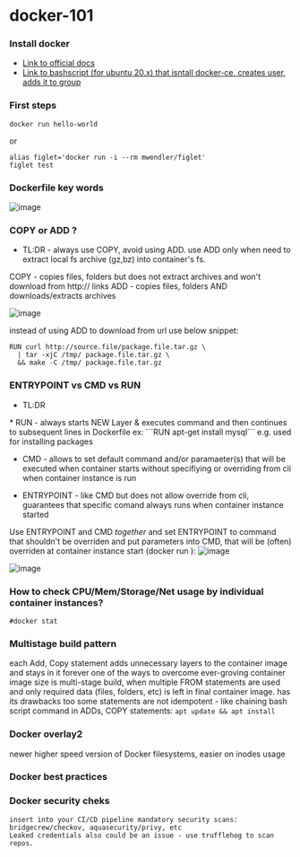 # docker-101


### Install docker
* [Link to official docs](https://docs.docker.com/engine/install/ubuntu/)
* [Link to bashscript (for ubuntu 20.x) that isntall docker-ce, creates user, adds it to group](https://github.com/telecomprofi/exadel-DevOps-internship-21/blob/main/task3/docker-ce-install.sh)

### First steps
```
docker run hello-world
```
or 
```
alias figlet='docker run -i --rm mwendler/figlet'
figlet test
```

### Dockerfile key words
![image](https://user-images.githubusercontent.com/17558124/138663905-dbeaac4e-a856-44fe-84ee-ca941e55231d.png)


### COPY or ADD ?
* TL:DR - always use COPY, avoid using ADD. use ADD only when need to extract local fs archive (gz,bz) into container's fs.

COPY - copies files, folders but does not extract archives and won't download from http:// links
ADD - copies files, folders AND downloads/extracts archives 

![image](https://user-images.githubusercontent.com/17558124/138681509-f495a967-d819-4e51-9b17-30e86c805a2e.png)


instead of using ADD to download from url use below snippet:
```
RUN curl http://source.file/package.file.tar.gz \
  | tar -xjC /tmp/ package.file.tar.gz \
  && make -C /tmp/ package.file.tar.gz
```


### ENTRYPOINT vs CMD vs RUN
* TL:DR 
<tba>
* RUN - always starts NEW Layer & executes command and then continues to subsequent lines in Dockerfile
  ex: ```RUN apt-get install mysql``` e.g. used for installing packages
  
* CMD - allows to set default command and/or paramaeter(s) that will be executed when container starts without specifiying or overriding from cli when container instance is run
  
* ENTRYPOINT - like CMD but does not allow override from cli, guarantees that specific comand always runs when container instance started
  
 Use ENTRYPOINT and CMD *together* and set ENTRYPOINT to command that shouldn't be overriden and put parameters into CMD, that will be (often) overriden at container instance start (docker run <container name> <override parameter>):
  ![image](https://user-images.githubusercontent.com/17558124/138685820-2fa4325a-36bb-48a8-a480-6294fc1f8557.png)
  
  ![image](https://user-images.githubusercontent.com/17558124/138686053-c9ef0f31-0629-4082-a028-583ecf2e9f41.png)
  
### How to check CPU/Mem/Storage/Net usage by individual container instances?
  ```
  #docker stat
  ```
  
### Multistage build pattern
  each Add, Copy statement adds unnecessary layers to the container image and stays in it forever
  one of the ways to overcome ever-groving container image size is multi-stage build, when multiple FROM statements are used and only required data (files, folders, etc) is left in final container image.
  has its drawbacks too
  some statements are not idempotent - like chaining bash script command in ADDs, COPY statements: 
  ```apt update && apt install``` 
  
  
### Docker overlay2
  newer higher speed version of Docker filesystems, easier on inodes usage
  
### Docker best practices  
  <tba>
  
### Docker security cheks
    insert into your CI/CD pipeline mandatory security scans:
    bridgecrew/checkov, aquasecurity/privy, etc
    Leaked credentials also could be an issue - use trufflehog to scan repos.




